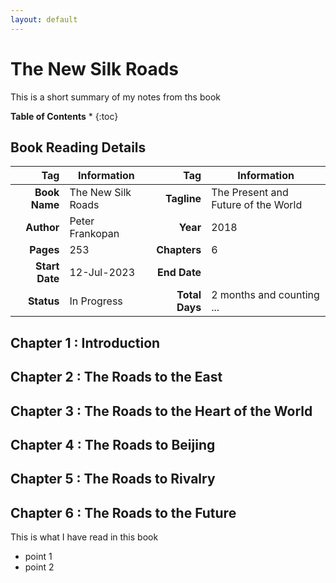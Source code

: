 ```yaml
---
layout: default
---
```


# The New Silk Roads

This is a short summary of my notes from ths book


**Table of Contents**
* 
{:toc}

## Book Reading Details

|Tag|Information|Tag|Information|
|--:|--|--:|--|
| **Book Name**   | The New Silk Roads                  | **Tagline**     | The Present and Future of the World |
| **Author**      | Peter Frankopan                    | **Year**        | 2018                                |
| **Pages**       | 253                                 | **Chapters**    | 6                                   |
| **Start Date**  | 12-Jul-2023                         | **End Date**    |                                     |
| **Status** | In Progress | **Total Days**  | 2 months and counting ...           |


## Chapter 1 : Introduction

## Chapter 2 : The Roads to the East

## Chapter 3 : The Roads to the Heart of the World

## Chapter 4 : The Roads to Beijing

## Chapter 5 : The Roads to Rivalry

## Chapter 6 : The Roads to the Future

This is what I have read in this book
- point 1
- point 2
